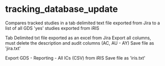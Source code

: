 # tracking_database_update
Compares tracked studies in a tab delimited text file exported from Jira to a list of all GDS 'yes' studies exported from iRIS

 Tab Delimited txt file exported as an excel from Jira
 Export all columns, must delete the description and audit columns (AC, AU - AY)
   Save file as 'jira.txt'

 Export GDS - Reporting - All ICs (CSV) from iRIS
   Save file as 'iris.txt'
